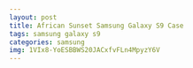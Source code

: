 ```yaml
---
layout: post
title: African Sunset Samsung Galaxy S9 Case
tags: samsung galaxy s9
categories: samsung
img: 1VIx8-YoESBBWS20JACxfvFLn4MpyzY6V
---
```

